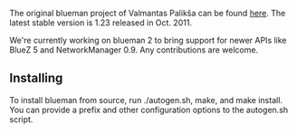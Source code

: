 The original blueman project of Valmantas Palikša can be found [here](https://launchpad.net/blueman). The latest stable version is 1.23 released in Oct. 2011.

We're currently working on blueman 2 to bring support for newer APIs like BlueZ 5 and NetworkManager 0.9. Any contributions are welcome.

## Installing

To install blueman from source, run ./autogen.sh, make, and make install. You can provide a prefix and other configuration options to the autogen.sh script.
